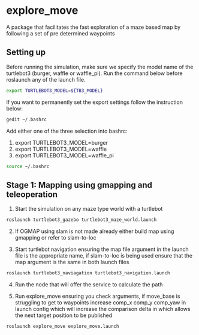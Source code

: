 # explore_move

A package that facilitates the fast exploration of a maze based map by following a set of pre determined waypoints


## Setting up

Before running the simulation, make sure we specify the model name of the turtlebot3 (burger, waffle or waffle_pi). Run the command below before roslaunch any of the launch file.

```bash
export TURTLEBOT3_MODEL=${TB3_MODEL}
```

If you want to permanently set the export settings follow the instruction below:

```bash
gedit ~/.bashrc
```

Add either one of the three selection into bashrc:
1. export TURTLEBOT3_MODEL=burger
2. export TURTLEBOT3_MODEL=waffle
3. export TURTLEBOT3_MODEL=waffle_pi

```bash
source ~/.bashrc
```
## Stage 1: Mapping using gmapping and teleoperation

1. Start the simulation on any maze type world with a turtlebot

```bash
roslaunch turtlebot3_gazebo turtlebot3_maze_world.launch
```

2. If OGMAP using slam is not made already either build map using gmapping or refer to slam-to-loc

3. Start turtlebot navigation ensuring the map file argument in the launch file is the appropriate name, if slam-to-loc is being used ensure that the map argument is the same in both launch files

```bash
roslaunch turtlebot3_naviagation turtlebot3_navigation.launch 
```

4. Run the node that will offer the service to calculate the path

5. Run explore_move ensuring you check arguments, if move_base is struggling to get to waypoints increase comp_x comp_y comp_yaw in launch config which will increase the comparison delta in which allows the next target position to be published

```bash
roslaunch explore_move explore_move.launch
```


